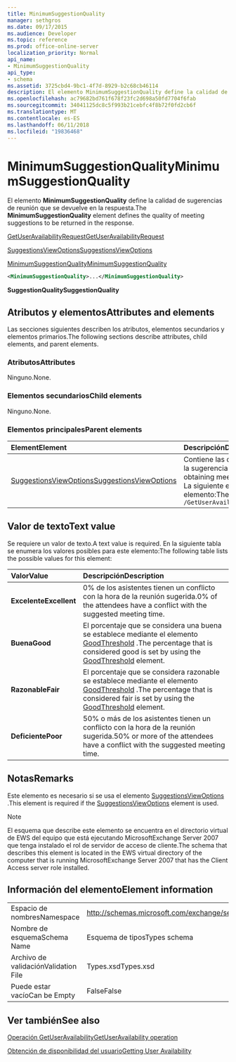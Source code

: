 ```yaml
---
title: MinimumSuggestionQuality
manager: sethgros
ms.date: 09/17/2015
ms.audience: Developer
ms.topic: reference
ms.prod: office-online-server
localization_priority: Normal
api_name:
- MinimumSuggestionQuality
api_type:
- schema
ms.assetid: 3725cbd4-9bc1-4f7d-8929-b2c68cb46114
description: El elemento MinimumSuggestionQuality define la calidad de sugerencias de reunión que se devuelve en la respuesta.
ms.openlocfilehash: ac79682bd761f678f23fc2d698a50fd7704f6fab
ms.sourcegitcommit: 34041125dc8c5f993b21cebfc4f8b72f0fd2cb6f
ms.translationtype: MT
ms.contentlocale: es-ES
ms.lasthandoff: 06/11/2018
ms.locfileid: "19836468"
---
```

# <a name="minimumsuggestionquality"></a><span data-ttu-id="109d8-103">MinimumSuggestionQuality</span><span class="sxs-lookup"><span data-stu-id="109d8-103">MinimumSuggestionQuality</span></span>

<span data-ttu-id="109d8-104">El elemento **MinimumSuggestionQuality** define la calidad de sugerencias de reunión que se devuelve en la respuesta.</span><span class="sxs-lookup"><span data-stu-id="109d8-104">The **MinimumSuggestionQuality** element defines the quality of meeting suggestions to be returned in the response.</span></span> 
  
[<span data-ttu-id="109d8-105">GetUserAvailabilityRequest</span><span class="sxs-lookup"><span data-stu-id="109d8-105">GetUserAvailabilityRequest</span></span>](getuseravailabilityrequest.md)
  
[<span data-ttu-id="109d8-106">SuggestionsViewOptions</span><span class="sxs-lookup"><span data-stu-id="109d8-106">SuggestionsViewOptions</span></span>](suggestionsviewoptions.md)
  
[<span data-ttu-id="109d8-107">MinimumSuggestionQuality</span><span class="sxs-lookup"><span data-stu-id="109d8-107">MinimumSuggestionQuality</span></span>](minimumsuggestionquality.md)
  
```xml
<MinimumSuggestionQuality>...</MinimumSuggestionQuality>
```

 <span data-ttu-id="109d8-108">**SuggestionQuality**</span><span class="sxs-lookup"><span data-stu-id="109d8-108">**SuggestionQuality**</span></span>
## <a name="attributes-and-elements"></a><span data-ttu-id="109d8-109">Atributos y elementos</span><span class="sxs-lookup"><span data-stu-id="109d8-109">Attributes and elements</span></span>

<span data-ttu-id="109d8-110">Las secciones siguientes describen los atributos, elementos secundarios y elementos primarios.</span><span class="sxs-lookup"><span data-stu-id="109d8-110">The following sections describe attributes, child elements, and parent elements.</span></span>
  
### <a name="attributes"></a><span data-ttu-id="109d8-111">Atributos</span><span class="sxs-lookup"><span data-stu-id="109d8-111">Attributes</span></span>

<span data-ttu-id="109d8-112">Ninguno.</span><span class="sxs-lookup"><span data-stu-id="109d8-112">None.</span></span>
  
### <a name="child-elements"></a><span data-ttu-id="109d8-113">Elementos secundarios</span><span class="sxs-lookup"><span data-stu-id="109d8-113">Child elements</span></span>

<span data-ttu-id="109d8-114">Ninguno.</span><span class="sxs-lookup"><span data-stu-id="109d8-114">None.</span></span>
  
### <a name="parent-elements"></a><span data-ttu-id="109d8-115">Elementos principales</span><span class="sxs-lookup"><span data-stu-id="109d8-115">Parent elements</span></span>

|<span data-ttu-id="109d8-116">**Element**</span><span class="sxs-lookup"><span data-stu-id="109d8-116">**Element**</span></span>|<span data-ttu-id="109d8-117">**Descripción**</span><span class="sxs-lookup"><span data-stu-id="109d8-117">**Description**</span></span>|
|:-----|:-----|
|[<span data-ttu-id="109d8-118">SuggestionsViewOptions</span><span class="sxs-lookup"><span data-stu-id="109d8-118">SuggestionsViewOptions</span></span>](suggestionsviewoptions.md) <br/> |<span data-ttu-id="109d8-119">Contiene las opciones para obtener información de la sugerencia de reunión.</span><span class="sxs-lookup"><span data-stu-id="109d8-119">Contains the options for obtaining meeting suggestion information.</span></span>  <br/> <span data-ttu-id="109d8-120">La siguiente es la expresión de XPath para este elemento:</span><span class="sxs-lookup"><span data-stu-id="109d8-120">The following is the XPath to this element:</span></span>  <br/>  `/GetUserAvailabilityRequest/SuggestionViewOptions` <br/> |
   
## <a name="text-value"></a><span data-ttu-id="109d8-121">Valor de texto</span><span class="sxs-lookup"><span data-stu-id="109d8-121">Text value</span></span>

<span data-ttu-id="109d8-122">Se requiere un valor de texto.</span><span class="sxs-lookup"><span data-stu-id="109d8-122">A text value is required.</span></span> <span data-ttu-id="109d8-123">En la siguiente tabla se enumera los valores posibles para este elemento:</span><span class="sxs-lookup"><span data-stu-id="109d8-123">The following table lists the possible values for this element:</span></span>
  
|<span data-ttu-id="109d8-124">**Valor**</span><span class="sxs-lookup"><span data-stu-id="109d8-124">**Value**</span></span>|<span data-ttu-id="109d8-125">**Descripción**</span><span class="sxs-lookup"><span data-stu-id="109d8-125">**Description**</span></span>|
|:-----|:-----|
|<span data-ttu-id="109d8-126">**Excelente**</span><span class="sxs-lookup"><span data-stu-id="109d8-126">**Excellent**</span></span> <br/> |<span data-ttu-id="109d8-127">0% de los asistentes tienen un conflicto con la hora de la reunión sugerida.</span><span class="sxs-lookup"><span data-stu-id="109d8-127">0% of the attendees have a conflict with the suggested meeting time.</span></span>  <br/> |
|<span data-ttu-id="109d8-128">**Buena**</span><span class="sxs-lookup"><span data-stu-id="109d8-128">**Good**</span></span> <br/> |<span data-ttu-id="109d8-129">El porcentaje que se considera una buena se establece mediante el elemento [GoodThreshold](goodthreshold.md) .</span><span class="sxs-lookup"><span data-stu-id="109d8-129">The percentage that is considered good is set by using the [GoodThreshold](goodthreshold.md) element.</span></span>  <br/> |
|<span data-ttu-id="109d8-130">**Razonable**</span><span class="sxs-lookup"><span data-stu-id="109d8-130">**Fair**</span></span> <br/> |<span data-ttu-id="109d8-131">El porcentaje que se considera razonable se establece mediante el elemento [GoodThreshold](goodthreshold.md) .</span><span class="sxs-lookup"><span data-stu-id="109d8-131">The percentage that is considered fair is set by using the [GoodThreshold](goodthreshold.md) element.</span></span>  <br/> |
|<span data-ttu-id="109d8-132">**Deficiente**</span><span class="sxs-lookup"><span data-stu-id="109d8-132">**Poor**</span></span> <br/> |<span data-ttu-id="109d8-133">50% o más de los asistentes tienen un conflicto con la hora de la reunión sugerida.</span><span class="sxs-lookup"><span data-stu-id="109d8-133">50% or more of the attendees have a conflict with the suggested meeting time.</span></span>  <br/> |
   
## <a name="remarks"></a><span data-ttu-id="109d8-134">Notas</span><span class="sxs-lookup"><span data-stu-id="109d8-134">Remarks</span></span>

<span data-ttu-id="109d8-135">Este elemento es necesario si se usa el elemento [SuggestionsViewOptions](suggestionsviewoptions.md) .</span><span class="sxs-lookup"><span data-stu-id="109d8-135">This element is required if the [SuggestionsViewOptions](suggestionsviewoptions.md) element is used.</span></span> 
  
> [!NOTE]
> <span data-ttu-id="109d8-136">El esquema que describe este elemento se encuentra en el directorio virtual de EWS del equipo que está ejecutando MicrosoftExchange Server 2007 que tenga instalado el rol de servidor de acceso de cliente.</span><span class="sxs-lookup"><span data-stu-id="109d8-136">The schema that describes this element is located in the EWS virtual directory of the computer that is running MicrosoftExchange Server 2007 that has the Client Access server role installed.</span></span> 
  
## <a name="element-information"></a><span data-ttu-id="109d8-137">Información del elemento</span><span class="sxs-lookup"><span data-stu-id="109d8-137">Element information</span></span>

|||
|:-----|:-----|
|<span data-ttu-id="109d8-138">Espacio de nombres</span><span class="sxs-lookup"><span data-stu-id="109d8-138">Namespace</span></span>  <br/> |http://schemas.microsoft.com/exchange/services/2006/types  <br/> |
|<span data-ttu-id="109d8-139">Nombre de esquema</span><span class="sxs-lookup"><span data-stu-id="109d8-139">Schema Name</span></span>  <br/> |<span data-ttu-id="109d8-140">Esquema de tipos</span><span class="sxs-lookup"><span data-stu-id="109d8-140">Types schema</span></span>  <br/> |
|<span data-ttu-id="109d8-141">Archivo de validación</span><span class="sxs-lookup"><span data-stu-id="109d8-141">Validation File</span></span>  <br/> |<span data-ttu-id="109d8-142">Types.xsd</span><span class="sxs-lookup"><span data-stu-id="109d8-142">Types.xsd</span></span>  <br/> |
|<span data-ttu-id="109d8-143">Puede estar vacío</span><span class="sxs-lookup"><span data-stu-id="109d8-143">Can be Empty</span></span>  <br/> |<span data-ttu-id="109d8-144">False</span><span class="sxs-lookup"><span data-stu-id="109d8-144">False</span></span>  <br/> |
   
## <a name="see-also"></a><span data-ttu-id="109d8-145">Ver también</span><span class="sxs-lookup"><span data-stu-id="109d8-145">See also</span></span>



[<span data-ttu-id="109d8-146">Operación GetUserAvailability</span><span class="sxs-lookup"><span data-stu-id="109d8-146">GetUserAvailability operation</span></span>](getuseravailability-operation.md)


[<span data-ttu-id="109d8-147">Obtención de disponibilidad del usuario</span><span class="sxs-lookup"><span data-stu-id="109d8-147">Getting User Availability</span></span>](http://msdn.microsoft.com/library/d4133fcb-9b0f-4e6b-aadf-a389da83516a%28Office.15%29.aspx)

